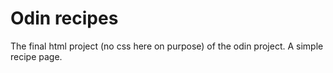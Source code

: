 # Odin recipes

The final html project (no css here on purpose) of the odin project.
A simple recipe page.